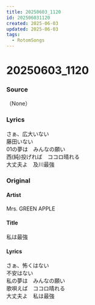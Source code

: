 ```yaml
---
title: 20250603_1120
id: 202506031120
created: 2025-06-03
updated: 2025-06-03
tags:
  - RotomSongs
---
```

# 20250603_1120

### Source

（None）

### Lyrics

さぁ、広大いない  
藤田いない  
01の夢は　みんなの願い  
西(純)投げれば　ココロ晴れる  
大丈夫よ　及川最強  

### Original

#### Artist

Mrs. GREEN APPLE

#### Title

私は最強

#### Lyrics

さぁ、怖くはない  
不安はない  
私の夢は　みんなの願い  
歌唄えば　ココロ晴れる  
大丈夫よ　私は最強 
